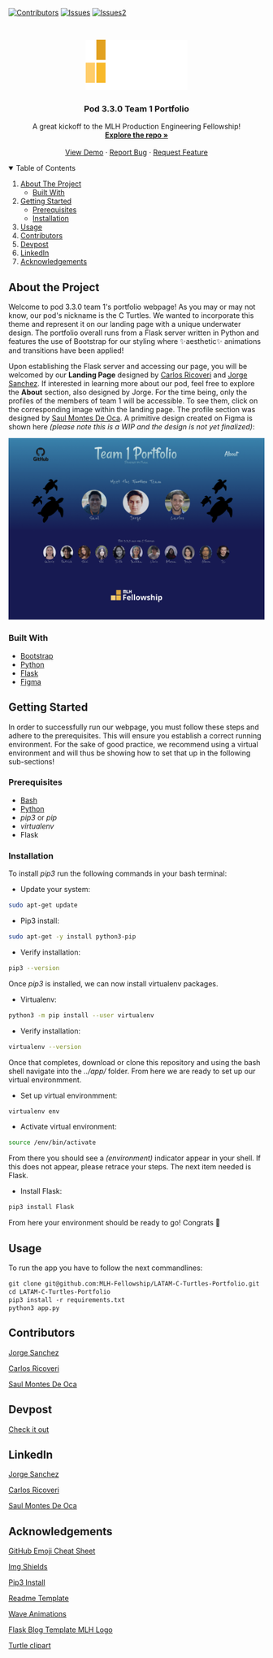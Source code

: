 [![Contributors][contributors-shield]][contributors-url]
[![Issues][issues-shield]][issues-url]
[![Issues2][issues2-shield]][issues2-url]

          
<!-- PROJECT LOGO -->
<br />
<p align="center">
  <a href="https://github.com/MLH-Fellowship/LATAM-C-Turtles-Portfolio">
    <img src="app/static/img/MLH_Logo.svg" alt="Logo" width="200" height="100">
  </a>

  <h3 align="center">Pod 3.3.0 Team 1 Portfolio</h3>

  <p align="center">
    A great kickoff to the MLH Production Engineering Fellowship!
    <br />
    <a href="https://github.com/MLH-Fellowship/LATAM-C-Turtles-Portfolio"><strong>Explore the repo »</strong></a>
    <br />
    <br />
    <a href="https://www.youtube.com/watch?v=dQw4w9WgXcQ">View Demo</a>
    ·
    <a href="https://github.com/MLH-Fellowship/LATAM-C-Turtles-Portfolio/issues">Report Bug</a>
    ·
    <a href="https://github.com/MLH-Fellowship/LATAM-C-Turtles-Portfolio/issues">Request Feature</a>
  </p>
</p>

<!-- TABLE OF CONTENTS -->
<details open="open">
  <summary>Table of Contents</summary>
  <ol>
    <li>
      <a href="#about-the-project">About The Project</a>
      <ul>
        <li><a href="#built-with">Built With</a></li>
      </ul>
    </li>
    <li>
      <a href="#getting-started">Getting Started</a>
      <ul>
        <li><a href="#prerequisites">Prerequisites</a></li>
        <li><a href="#installation">Installation</a></li>
      </ul>
    </li>
    <li><a href="#usage">Usage</a></li>
    <li><a href="#contributors">Contributors</a></li>
    <li><a href="#devpost">Devpost</a></li>
    <li><a href="#linkedin">LinkedIn</a></li>
    <li><a href="#acknowledgements">Acknowledgements</a></li>
  </ol>
</details>

## About the Project

Welcome to pod 3.3.0 team 1's portfolio webpage! As you may or may not know, our pod's nickname is the C Turtles. We wanted to incorporate this theme and represent it on our landing page with a unique underwater design. The portfolio overall runs from a Flask server written in Python and features the use of Bootstrap for our styling where ✨aesthetic✨ animations and transitions have been applied! 

Upon establishing the Flask server and accessing our page, you will be welcomed by our __Landing Page__ designed by 
[Carlos Ricoveri](https://github.com/carlosricov) and [Jorge Sanchez](https://github.com/S4ND1X). If interested in learning more about our pod, feel free to explore the __About__ section, also designed by Jorge. For the time being, only the profiles of the members of team 1 will be accessible. To see them, click on the corresponding image within the landing page. The profile section was designed by [Saul Montes De Oca](https://github.com/saulmontesdeoca). A primitive design created on Figma is shown here _(please note this is a WIP and the design is not yet finalized)_:

![Figma Landing Page Revised Design][product-screenshot]

### Built With
* [Bootstrap](https://getbootstrap.com)
* [Python](https://www.python.org/)
* [Flask](https://flask.palletsprojects.com/en/2.0.x/)
* [Figma](https://www.figma.com/)

## Getting Started

In order to successfully run our webpage, you must follow these steps and adhere to the prerequisites. This will ensure you establish a correct running environment. For the sake of good practice, we recommend using a virtual environment and will thus be showing how to set that up in the following sub-sections!

### Prerequisites 
* [Bash](https://www.gnu.org/software/bash/manual/html_node/Installing-Bash.html)
* [Python](https://phoenixnap.com/kb/how-to-install-python-3-ubuntu)
* _pip3_ or _pip_
* _virtualenv_
* Flask

### Installation

To install _pip3_ run the following commands in your bash terminal:

* Update your system:
```sh
sudo apt-get update
```
* Pip3 install:
```sh
sudo apt-get -y install python3-pip
```

* Verify installation:
```sh
pip3 --version
```
Once _pip3_ is installed, we can now install virtualenv packages.

* Virtualenv: 
```sh
python3 -m pip install --user virtualenv
```
* Verify installation:
```sh 
virtualenv --version
```
Once that completes, download or clone this repository and using the bash shell navigate into the _../app/_ folder. From here we are ready to set up our virtual environmment.

* Set up virtual environmment:
```sh
virtualenv env
```

* Activate virtual environment:
```sh
source /env/bin/activate
```

From there you should see a _(environment)_ indicator appear in your shell. If this does not appear, please retrace your steps. The next item needed is Flask. 

* Install Flask:
```sh
pip3 install Flask
```

From here your environment should be ready to go! Congrats 🎊 

## Usage
To run the app you have to follow the next commandlines:
```ssh
git clone git@github.com:MLH-Fellowship/LATAM-C-Turtles-Portfolio.git
cd LATAM-C-Turtles-Portfolio
pip3 install -r requirements.txt
python3 app.py
```

## Contributors
[Jorge Sanchez](https://github.com/S4ND1X)

[Carlos Ricoveri](https://github.com/carlosricov)

[Saul Montes De Oca](https://github.com/saulmontesdeoca)

## Devpost
[Check it out]()

## LinkedIn
[Jorge Sanchez](https://www.linkedin.com/in/jorgesanchezdiaz/)

[Carlos Ricoveri](https://www.linkedin.com/in/carlosricoveri/)

[Saul Montes De Oca](https://www.linkedin.com/in/saulmontesdeoca/)

## Acknowledgements
[GitHub Emoji Cheat Sheet](https://www.webpagefx.com/tools/emoji-cheat-sheet)

[Img Shields](https://shields.io)

[Pip3 Install](https://www.educative.io/edpresso/installing-pip3-in-ubuntu)

[Readme Template](https://github.com/othneildrew/Best-README-Template)

[Wave Animations](https://www.youtube.com/watch?v=MMNEEdGa5eE)

[Flask Blog Template MLH Logo](https://github.com/MLH-Fellowship/flask-blog)

[Turtle clipart](https://www.jing.fm/iclipt/oomTim/)

<!-- MARKDOWN LINKS & IMAGES -->
<!-- https://www.markdownguide.org/basic-syntax/#reference-style-links -->
[contributors-shield]: https://github.com/MLH-Fellowship/LATAM-C-Turtles-Portfolio/images/Contributors.svg
[contributors-url]: https://github.com/MLH-Fellowship/LATAM-C-Turtles-Portfolio/graphs/contributors
[issues-shield]: https://github.com/MLH-Fellowship/LATAM-C-Turtles-Portfolio/images/issues.svg
[issues-url]: https://github.com/MLH-Fellowship/LATAM-C-Turtles-Portfolio/issues
[issues2-shield]: https://github.com/MLH-Fellowship/LATAM-C-Turtles-Portfolio/images/issues2.svg
[issues2-url]: https://github.com/MLH-Fellowship/LATAM-C-Turtles-Portfolio/issues
[product-screenshot]: images/figma-design.png
